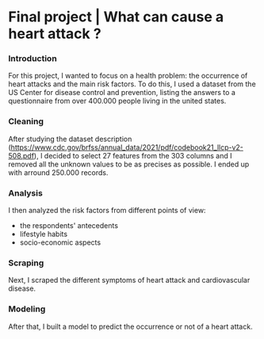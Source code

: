 # Final project | What can cause a heart attack ?

### Introduction

For this project, I wanted to focus on a health problem: the occurrence of heart attacks and the main risk factors.
To do this, I used a dataset from the US Center for disease control and prevention, listing the answers to a questionnaire from over 400.000 people living in the united states.

### Cleaning

After studying the dataset description (https://www.cdc.gov/brfss/annual_data/2021/pdf/codebook21_llcp-v2-508.pdf), I decided to select 27 features from the 303 columns and I removed all the unknown values to be as precises as possible. I ended up with arround 250.000 records.

### Analysis

I then analyzed the risk factors from different points of view:
- the respondents' antecedents
- lifestyle habits
- socio-economic aspects

### Scraping

Next, I scraped the different symptoms of heart attack and cardiovascular disease.

### Modeling

After that, I built a model to predict the occurrence or not of a heart attack.